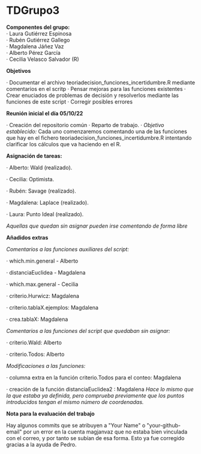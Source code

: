 # TDGrupo3
**Componentes del grupo:**    
· Laura Gutiérrez Espinosa  
· Rubén Gutiérrez Gallego  
· Magdalena Jáñez Vaz  
· Alberto Pérez García  
· Cecilia Velasco Salvador (R)  

**Objetivos**

· Documentar el archivo teoriadecision_funciones_incertidumbre.R mediante comentarios en el scritp
· Pensar mejoras para las funciones existentes
· Crear enuciados de problemas de decisión y resolverlos mediante las funciones de este script
· Corregir posibles errores


**Reunión inicial el día 05/10/22**

· Creación del repositorio común
· Reparto de trabajo.
· *Objetivo establecido:* Cada uno comenzaremos comentando una de las funciones que hay en el fichero teoriadecision_funciones_incertidumbre.R intentando clarificar los cálculos que va haciendo en el R.

**Asignación de tareas:**

· Alberto: Wald (realizado).

· Cecilia: Optimista. 

· Rubén: Savage (realizado). 

· Magdalena: Laplace (realizado). 

· Laura: Punto Ideal (realizado). 

*Aquellas que quedan sin asignar pueden irse comentando de forma libre*


**Añadidos extras**

*Comentarios a las funciones auxiliares del script:*

· which.min.general - Alberto

· distanciaEuclidea - Magdalena

· which.max.general - Cecilia

· criterio.Hurwicz: Magdalena

· criterio.tablaX.ejemplos: Magdalena

· crea.tablaX: Magdalena


*Comentarios a las funciones del script que quedaban sin asignar:*

· criterio.Wald: Alberto

· criterio.Todos: Alberto


*Modificaciones a las funciones:*

· columna extra en la función criterio.Todos para el conteo: Magdalena

· creación de la función distanciaEuclidea2 : Magdalena
*Hace lo mismo que la que estaba ya definida, pero comprueba previamente que los puntos introducidos tengan el mismo número de coordenadas.*

**Nota para la evaluación del trabajo**

Hay algunos commits que se atribuyen a "Your Name" o "your-github-email" por un error en la cuenta magjanvaz que no estaba bien vinculada con el correo, y por tanto se subían de esa forma. Esto ya fue corregido gracias a la ayuda de Pedro.
